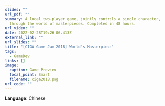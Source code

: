 ```yaml
---
slides: ""
url_pdf: ""
summary: A local two-player game, jointly controls a single character, passes
  through the world of masterpieces. Completed in 48 hours.
url_video: ""
date: 2022-02-28T19:26:06.413Z
external_link: ""
url_slides: ""
title: "[CIGA Game Jam 2018] World's Masterpiece"
tags:
  - GameDev
links: []
image:
  caption: Game Preview
  focal_point: Smart
  filename: ciga2018.png
url_code: ""
---
```

**Language**: Chinese